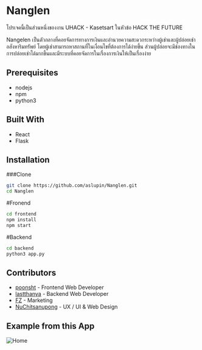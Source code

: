 # Nanglen

โปรเจคนี้เป็นส่วนหนึ่งของงาน UHACK - Kasetsart ในหัวข้อ HACK THE FUTURE

Nangelen เป็นตัวกลางที่คอยจัดการทางการเงินและอำนวยความสะดวกระหว่างผู้เช่าและผู้ปล่อยเช่าอสังหาริมทรัพย์ โดยผู้เช่าสามารถหาสถานที่ในเงื่อนไขที่ต้องการได้ง่ายขึ้น ส่วนผู้ปล่อยจะมีช่องทางในการปล่อยเช่าได้มากขึ้นและมีระบบที่คอยจัดการในเรื่องการเงินให้เป็นเรื่องง่าย

## Prerequisites

- nodejs
- npm
- python3

## Built With

- React
- Flask

## Installation

###Clone

```bash
git clone https://github.com/aslupin/Nanglen.git
cd Nanglen
```

#Fronend

```bash
cd frontend
npm install
npm start
```

#Backend

```bash
cd backend
python3 app.py
```

## Contributors

- [poonsht](https://github.com/aslupin) - Frontend Web Developer
- [lastthanya](https://github.com/lastthanya) - Backend Web Developer
- [FZ](https://github.com/fordtheerathat) - Marketing
- [NuChitsanupong](https://github.com/NuChitsanupong) - UX / UI & Web Design

## Example from this App

![Home](https://i.imgur.com/eSdyUJC.jpg)
